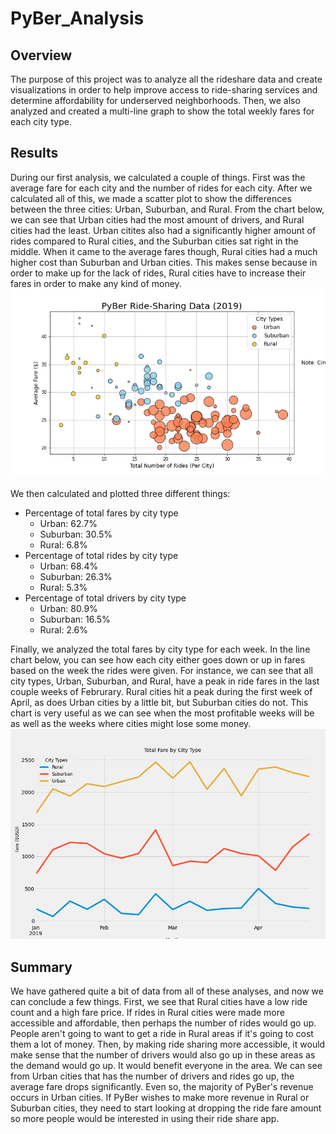 # PyBer_Analysis

## Overview
The purpose of this project was to analyze all the rideshare data and create visualizations in order to help improve access to ride-sharing services and determine affordability for underserved neighborhoods. Then, we also analyzed and created a multi-line graph to show the total weekly fares for each city type.

## Results
During our first analysis, we calculated a couple of things. First was the average fare for each city and the number of rides for each city. After we calculated all of this, we made a scatter plot to show the differences between the three cities: Urban, Suburban, and Rural. From the chart below, we can see that Urban cities had the most amount of drivers, and Rural cities had the least. Urban citites also had a significantly higher amount of rides compared to Rural cities, and the Suburban cities sat right in the middle. When it came to the average fares though, Rural cities had a much higher cost than Suburban and Urban cities. This makes sense because in order to make up for the lack of rides, Rural cities have to increase their fares in order to make any kind of money.
![ScatterChart](https://github.com/RyleeJensen/PyBer_Analysis/blob/main/Analysis/Fig1.png)
 
We then calculated and plotted three different things:
 - Percentage of total fares by city type
   - Urban: 62.7%
   - Suburban: 30.5%
   - Rural: 6.8%
 - Percentage of total rides by city type
   - Urban: 68.4%
   - Suburban: 26.3%
   - Rural: 5.3%
 - Percentage of total drivers by city type
   - Urban: 80.9%
   - Suburban: 16.5%
   - Rural: 2.6%

Finally, we analyzed the total fares by city type for each week. In the line chart below, you can see how each city either goes down or up in fares based on the week the rides were given. For instance, we can see that all city types, Urban, Suburban, and Rural, have a peak in ride fares in the last couple weeks of Februrary. Rural cities hit a peak during the first week of April, as does Urban cities by a little bit, but Suburban cities do not. This chart is very useful as we can see when the most profitable weeks will be as well as the weeks where cities might lose some money.
![LineChart](https://github.com/RyleeJensen/PyBer_Analysis/blob/main/Analysis/pyber_challenge_chart.png)

## Summary
We have gathered quite a bit of data from all of these analyses, and now we can conclude a few things. First, we see that Rural cities have a low ride count and a high fare price. If rides in Rural cities were made more accessible and affordable, then perhaps the number of rides would go up. People aren't going to want to get a ride in Rural areas if it's going to cost them a lot of money. Then, by making ride sharing more accessible, it would make sense that the number of drivers would also go up in these areas as the demand would go up. It would benefit everyone in the area. We can see from Urban cities that has the number of drivers and rides go up, the average fare drops significantly. Even so, the majority of PyBer's revenue occurs in Urban cities. If PyBer wishes to make more revenue in Rural or Suburban cities, they need to start looking at dropping the ride fare amount so more people would be interested in using their ride share app.
